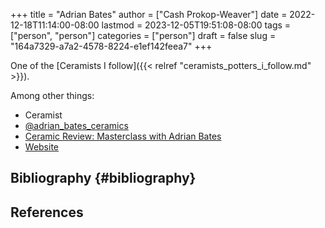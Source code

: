 +++
title = "Adrian Bates"
author = ["Cash Prokop-Weaver"]
date = 2022-12-18T11:14:00-08:00
lastmod = 2023-12-05T19:51:08-08:00
tags = ["person", "person"]
categories = ["person"]
draft = false
slug = "164a7329-a7a2-4578-8224-e1ef142feea7"
+++

One of the [Ceramists I follow]({{< relref "ceramists_potters_i_follow.md" >}}).

Among other things:

-   Ceramist
-   [@adrian_bates_ceramics](https://instagram.com/adrian_bates_ceramics)
-   [Ceramic Review: Masterclass with Adrian Bates](https://youtube.com/watch?v=Xu-eSkU515o)
-   [Website](https://www.adrianbatesceramics.com/)


## Bibliography {#bibliography}

## References

<style>.csl-entry{text-indent: -1.5em; margin-left: 1.5em;}</style><div class="csl-bib-body">
</div>
